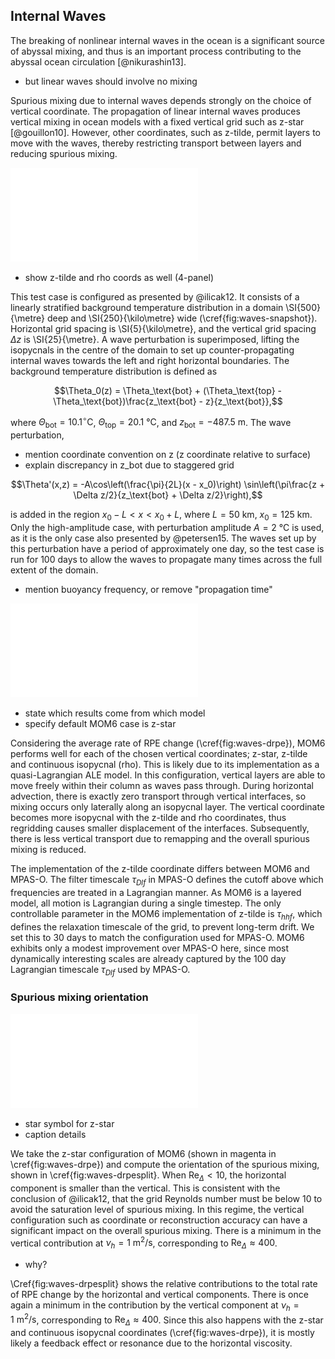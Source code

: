 ## Internal Waves

<!-- TODO: mention horizontal viscosities, energy? amplitude spectrum? -->

The breaking of nonlinear internal waves in the ocean is a significant source of abyssal mixing, and thus is an important process contributing to the abyssal ocean circulation [@nikurashin13].

- but linear waves should involve no mixing

Spurious mixing due to internal waves depends strongly on the choice of vertical coordinate. The propagation of linear internal waves produces vertical mixing in ocean models with a fixed vertical grid such as z-star [@gouillon10]. However, other coordinates, such as z-tilde, permit layers to move with the waves, thereby restricting transport between layers and reducing spurious mixing.

![\label{fig:waves-snapshot} Snapshot of the internal wave initial condition (top), and state after 100 days (bottom). Temperature (\si{\celsius}) is shown in colours.](plots/internal_waves_snapshot_0.01.pdf)

- show z-tilde and rho coords as well (4-panel)

This test case is configured as presented by @ilicak12. It consists of a linearly stratified background temperature distribution in a domain \SI{500}{\metre} deep and \SI{250}{\kilo\metre} wide (\cref{fig:waves-snapshot}). Horizontal grid spacing is \SI{5}{\kilo\metre}, and the vertical grid spacing $\Delta z$ is \SI{25}{\metre}. A wave perturbation is superimposed, lifting the isopycnals in the centre of the domain to set up counter-propagating internal waves towards the left and right horizontal boundaries. The background temperature distribution is defined as

$$\Theta_0(z) = \Theta_\text{bot} + (\Theta_\text{top} - \Theta_\text{bot})\frac{z_\text{bot} - z}{z_\text{bot}},$$

where $\Theta_\text{bot} = 10.1^\circ\mathrm{C}$, $\Theta_\text{top} = \SI{20.1}{\celsius}$, and $z_\text{bot} = \SI{-487.5}{\metre}$. The wave perturbation,

- mention coordinate convention on z (z coordinate relative to surface)
- explain discrepancy in z_bot due to staggered grid

$$\Theta'(x,z) = -A\cos\left(\frac{\pi}{2L}(x - x_0)\right) \sin\left(\pi\frac{z + \Delta z/2}{z_\text{bot} + \Delta z/2}\right),$$

is added in the region $x_0 - L < x < x_0 + L$, where $L = \SI{50}{\kilo\metre}$, $x_0 = \SI{125}{\kilo\metre}$. Only the high-amplitude case, with perturbation amplitude $A = \SI{2}{\celsius}$ is used, as it is the only case also presented by @petersen15. The waves set up by this perturbation have a period of approximately one day, so the test case is run for 100 days to allow the waves to propagate many times across the full extent of the domain.

- mention buoyancy frequency, or remove "propagation time"

![\label{fig:waves-drpe} Averaged rate of RPE change from 10 to 100 days in internal waves test case. MPAS-O, MITGCM and MOM results come from @petersen15 and @ilicak12. MOM6 is shown with square markers, in magenta for z-star, green for z-tilde and red for continuous isopycnal. MOM6 performs comparably or better to models using the same vertical coordinate, and shows a significant reduction in spurious mixing with the continuous isopycnal coordinate.](plots/internal_waves_drpe.pdf)

- state which results come from which model
- specify default MOM6 case is z-star

Considering the average rate of RPE change (\cref{fig:waves-drpe}), MOM6 performs well for each of the chosen vertical coordinates; z-star, z-tilde and continuous isopycnal (rho). This is likely due to its implementation as a quasi-Lagrangian ALE model. In this configuration, vertical layers are able to move freely within their column as waves pass through. During horizontal advection, there is exactly zero transport through vertical interfaces, so mixing occurs only laterally along an isopycnal layer. The vertical coordinate becomes more isopycnal with the z-tilde and rho coordinates, thus regridding causes smaller displacement of the interfaces. Subsequently, there is less vertical transport due to remapping and the overall spurious mixing is reduced.

The implementation of the z-tilde coordinate differs between MOM6 and MPAS-O. The filter timescale $\tau_{Dlf}$ in MPAS-O defines the cutoff above which frequencies are treated in a Lagrangian manner. As MOM6 is a layered model, all motion is Lagrangian during a single timestep. The only controllable parameter in the MOM6 implementation of z-tilde is $\tau_{hhf}$, which defines the relaxation timescale of the grid, to prevent long-term drift. We set this to 30 days to match the configuration used for MPAS-O. MOM6 exhibits only a modest improvement over MPAS-O here, since most dynamically interesting scales are already captured by the 100 day Lagrangian timescale $\tau_{Dlf}$ used by MPAS-O.

### Spurious mixing orientation

![\label{fig:waves-drpesplit} Relative contributions to spurious mixing by horizontal and vertical processes in internal waves test case. Each contribution is the fraction of the time-averaged total rate of RPE change.](plots/internal_waves_drpe_split.pdf)

- star symbol for z-star
- caption details

We take the z-star configuration of MOM6 (shown in magenta in \cref{fig:waves-drpe}) and compute the orientation of the spurious mixing, shown in \cref{fig:waves-drpesplit}. When $\mathrm{Re}_\Delta < 10$, the horizontal component is smaller than the vertical. This is consistent with the conclusion of @ilicak12, that the grid Reynolds number must be below 10 to avoid the saturation level of spurious mixing. In this regime, the vertical configuration such as coordinate or reconstruction accuracy can have a significant impact on the overall spurious mixing. There is a minimum in the vertical contribution at $\nu_h = \SI{1}{\square\metre\per\second}$, corresponding to $\mathrm{Re}_\Delta \approx 400$.

- why?

\Cref{fig:waves-drpesplit} shows the relative contributions to the total rate of RPE change by the horizontal and vertical components. There is once again a minimum in the contribution by the vertical component at $\nu_h = \SI{1}{\square\metre\per\second}$, corresponding to $\mathrm{Re}_\Delta \approx 400$. Since this also happens with the z-star and continuous isopycnal coordinates (\cref{fig:waves-drpe}), it is mostly likely a feedback effect or resonance due to the horizontal viscosity.

